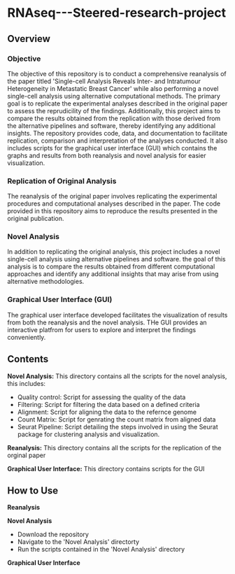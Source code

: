 # RNAseq---Steered-research-project
## Overview
### Objective
The objective of this repository is to conduct a comprehensive reanalysis of the paper titled 'Single-cell Analysis Reveals Inter- and Intratumour Heterogeneity in Metastatic Breast Cancer' while also performing a novel single-cell analysis using alternative computational methods. The primary goal is to replicate the experimental analyses described in the original paper to assess the reprudicility of the findings. Additionally, this project aims to compare the results obtained from the replication with those derived from the alternative pipelines and software, thereby identifying any additional insights. The repository provides code, data, and documentation to facilitate replication, comparison and interpretation of the analyses conducted. It also includes scripts for the graphical user interface (GUI) which contains the graphs and results from both reanalysis and novel analysis for easier visualization.

### Replication of Original Analysis
The reanalysis of the original paper involves replicating the experimental procedures and computational analyses described in the paper. The code provided in this repository aims to reproduce the results presented in the original publication.
### Novel Analysis
In addition to replicating the original analysis, this project includes a novel single-cell analysis using alternative pipelines and software. the goal of this analysis is to compare the results obtained from different computational approaches and identify any additional insights that may arise from using alternative methodologies.
### Graphical User Interface (GUI)
The graphical user interface developed facilitates the visualization of results from both the reanalysis and the novel analysis. THe GUI provides an interactive platfrom for users to explore and interpret the findings conveniently.

## Contents
**Novel Analysis:** This directory contains all the scripts for the novel analysis, this includes:
- Quality control: Script for assessing the quality of the data
- Filtering: Script for filtering the data based on a defined criteria
- Alignment: Script for aligning the data to the refernce genome
- Count Matrix: Script for genrating the count matrix from aligned data
- Seurat Pipeline: Script detailing the steps involved in using the Seurat package for clustering analysis and visualization.
  
**Reanalysis:** This directory contains all the scripts for the replication of the orginal paper

**Graphical User Interface:** This directory contains scripts for the GUI

## How to Use
**Reanalysis**

**Novel Analysis**
- Download the repository
- Navigate to the 'Novel Analysis' directorty
- Run the scripts contained in the 'Novel Analysis' directory

**Graphical User Interface**

